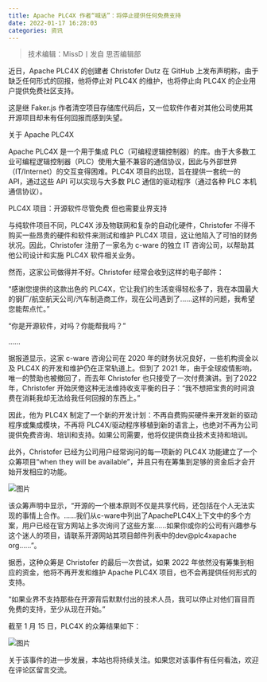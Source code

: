 ```yaml
---
title: Apache PLC4X 作者“喊话”：将停止提供任何免费支持
date: 2022-01-17 16:28:03
categories: 资讯
---
```

>技术编辑：MissD丨发自 思否编辑部

近日，Apache PLC4X 的创建者 Christofer Dutz 在 GitHub 上发布声明称，由于缺乏任何形式的回报，他将停止对 PLC4X 的维护，也将停止向 PLC4X 的企业用户提供免费社区支持。

这是继 Faker.js 作者清空项目存储库代码后，又一位软件作者对其他公司使用其开源项目却未有任何回报而感到失望。

关于 Apache PLC4X

Apache PLC4X 是一个用于集成 PLC（可编程逻辑控制器）的库。由于大多数工业可编程逻辑控制器（PLC）使用大量不兼容的通信协议，因此与外部世界（IT/Internet）的交互变得困难。PLC4X 项目的出现，旨在提供一套统一的 API，通过这些 API 可以实现与大多数 PLC 通信的驱动程序（通过各种 PLC 本机通信协议）。

PLC4X 项目：开源软件尽管免费 但也需要业界支持

与纯软件项目不同，PLC4X 涉及物联网和复杂的自动化硬件，Christofer 不得不购买一些昂贵的硬件和软件来测试和维护 PLC4X 项目，这让他陷入了可怕的财务状况。因此，Christofer 注册了一家名为 c-ware 的独立 IT 咨询公司，以帮助其他公司设计和实施 PLC4X 软件相关业务。

然而，这家公司做得并不好。Christofer 经常会收到这样的电子邮件：

“感谢您提供的这款出色的 PLC4X，它让我们的生活变得轻松多了，我在本国最大的钢厂/航空航天公司/汽车制造商工作，现在公司遇到了……这样的问题，我希望您能帮点忙。”

“你是开源软件，对吗？你能帮我吗？”

......

据报道显示，这家 c-ware 咨询公司在 2020 年的财务状况良好，一些机构资金以及 PLC4X 的开发和维护仍在正常轨道上。但到了 2021 年，由于全球疫情影响，唯一的赞助也被撤回了，而去年 Christofer 也只接受了一次付费演讲。到了2022 年，Christofer 开始厌倦这种无法维持收支平衡的日子：“我不想把宝贵的时间浪费在消耗我却无法给我任何回报的东西上。”

因此，他为 PLC4X 制定了一个新的开发计划：不再自费购买硬件来开发新的驱动程序或集成模块，不再将 PLC4X/驱动程序移植到新的语言上，也绝对不再为公司提供免费咨询、培训和支持。如果公司需要，他将仅提供商业技术支持和培训。

此外，Christofer 已经为公司用户经常询问的每一项新的 PLC4X 功能建立了一个众筹项目“when they will be available”，并且只有在筹集到足够的资金后才会开始开发相应的功能。

![图片](https://upload-images.jianshu.io/upload_images/10024246-2e838113bc6319b0?imageMogr2/auto-orient/strip%7CimageView2/2/w/1240)

该众筹声明中显示，“开源的一个根本原则不仅是共享代码，还包括在个人无法实现的事情上合作。……我们从c-ware中列出了ApachePLC4X上下文中的多个方案，用户已经在官方网站上多次询问了这些方案……如果你或你的公司有兴趣参与这个迷人的项目，请联系开源网站其项目邮件列表中的dev@plc4xapache org……”。

据悉，这种众筹是 Christofer 的最后一次尝试，如果 2022 年依然没有筹集到相应的资金，他将不再开发和维护 Apache PLC4X 项目，也不会再提供任何形式的支持。

“如果业界不支持那些在开源背后默默付出的技术人员，我可以停止对他们盲目而免费的支持，至少从现在开始。”

截至 1 月 15 日，PLC4X 的众筹结果如下：

![图片](https://upload-images.jianshu.io/upload_images/10024246-bbcb9081313d6099?imageMogr2/auto-orient/strip%7CimageView2/2/w/1240)

关于该事件的进一步发展，本站也将持续关注。如果您对该事件有任何看法，欢迎在评论区留言交流。
